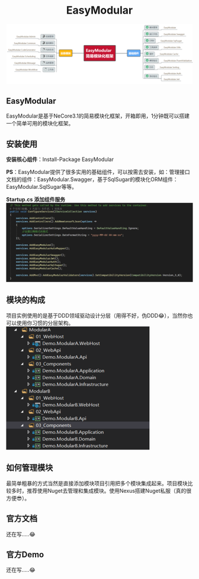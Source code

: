 # <center> EasyModular
![20210221155650](https://raw.githubusercontent.com/doordie1991/PicBed/main/picture/20210221155650.png)
## EasyModular
EasyModular是基于NeCore3.1的简易模块化框架，开箱即用，1分钟既可以搭建一个简单可用的模块化框架。
## 安装使用
**安装核心组件**：Install-Package EasyModular

**PS**：EasyModular提供了很多实用的基础组件，可以按需去安装，如：管理接口文档的组件：EasyModular.Swagger，基于SqlSugar的模块化ORM组件：EasyModular.SqlSugar等等。

**Startup.cs 添加组件服务**
![20210221162959](https://raw.githubusercontent.com/doordie1991/PicBed/main/picture/20210221162959.png)

## 模块的构成
项目实例使用的是基于DDD领域驱动设计分层（用得不好，伪DDD:joy:），当然你也可以使用你习惯的分层架构。
![20210221164059](https://raw.githubusercontent.com/doordie1991/PicBed/main/picture/20210221164059.png)


## 如何管理模块
最简单粗暴的方式当然是直接添加模块项目引用把多个模块集成起来。项目模块比较多时，推荐使用Nuget去管理和集成模块。使用Nexus搭建Nuget私服（真的很方便:sunglasses:）。

## 官方文档
还在写.....:joy:

## 官方Demo
还在写.....:joy:








